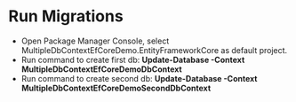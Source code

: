 # **Run Migrations**

- Open Package Manager Console, select MultipleDbContextEfCoreDemo.EntityFrameworkCore as default project.
- Run command to create first db: **Update-Database -Context MultipleDbContextEfCoreDemoDbContext**
- Run command to create second db: **Update-Database -Context MultipleDbContextEfCoreDemoSecondDbContext**
